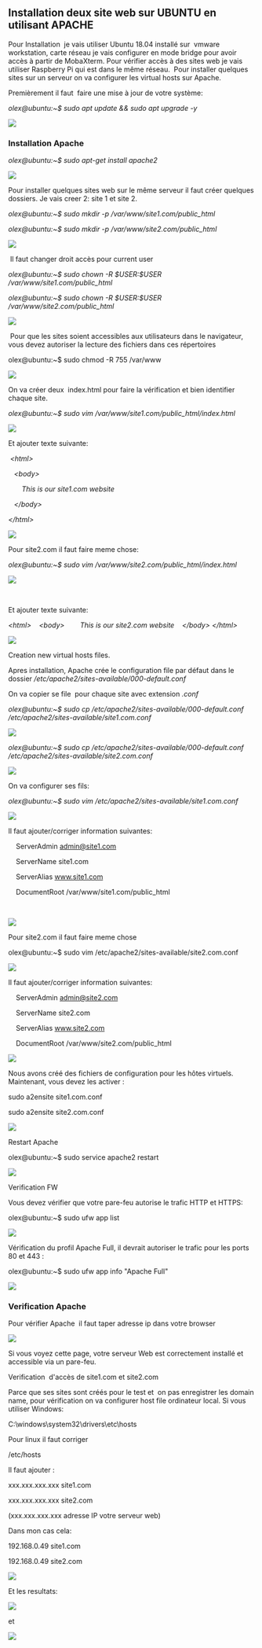 ## Installation deux site web sur UBUNTU en utilisant APACHE

Pour Installation  je vais utiliser Ubuntu 18.04 installé sur  vmware workstation, carte réseau je vais configurer en mode bridge pour avoir accès à partir de MobaXterm. Pour vérifier accès à des sites web je vais utiliser Raspberry Pi qui est dans le même réseau.  Pour installer quelques sites sur un serveur on va configurer les virtual hosts sur Apache.

Premièrement il faut  faire une mise à jour de votre système:

*olex@ubuntu:\~\$ sudo apt update && sudo apt upgrade -y*

![](images/image20.png)

### Installation Apache

*olex@ubuntu:\~\$ sudo apt-get install apache2*

![](images/image1.png)

Pour installer quelques sites web sur le même serveur il faut créer quelques dossiers. Je vais creer 2: site 1 et site 2.

*olex@ubuntu:\~\$ sudo mkdir -p /var/www/site1.com/public\_html*

*olex@ubuntu:\~\$ sudo mkdir -p /var/www/site2.com/public\_html*

![](images/image16.png)

 Il faut changer droit accès pour current user

*olex@ubuntu:\~\$ sudo chown -R \$USER:\$USER /var/www/site1.com/public\_html*

*olex@ubuntu:\~\$ sudo chown -R \$USER:\$USER /var/www/site2.com/public\_html*

![](images/image7.png)

 Pour que les sites soient accessibles aux utilisateurs dans le navigateur, vous devez autoriser la lecture des fichiers dans ces répertoires

olex@ubuntu:\~\$ sudo chmod -R 755 /var/www

![](images/image4.png)

On va créer deux  index.html pour faire la vérification et bien identifier chaque site.

*olex@ubuntu:\~\$ sudo vim /var/www/site1.com/public\_html/index.html*

![](images/image22.png)

Et ajouter texte suivante:

 *\<html\>*
 
   *\<body\>*
   
       *This is our site1.com website*
       
   *\</body\>*
   
  *\</html\>*

![](images/image19.png)

Pour site2.com il faut faire meme chose:

*olex@ubuntu:\~\$ sudo vim /var/www/site2.com/public\_html/index.html*

![](images/image8.png)

 

Et ajouter texte suivante:

*\<html\>*
   *\<body\>*
       *This is our site2.com website*
   *\</body\>*
  *\</html\>*

![](images/image14.png)

Creation new virtual hosts files.

Apres installation, Apache crée le configuration file par défaut dans le dossier */etc/apache2/sites-available/000-default.conf*

On va copier se file  pour chaque site avec extension *.conf*

*olex@ubuntu:\~\$ sudo cp /etc/apache2/sites-available/000-default.conf /etc/apache2/sites-available/site1.com.conf*

![](images/image9.png)

*olex@ubuntu:\~\$ sudo cp /etc/apache2/sites-available/000-default.conf /etc/apache2/sites-available/site2.com.conf*

![](images/image12.png)

On va configurer ses fils:

*olex@ubuntu:\~\$ sudo vim /etc/apache2/sites-available/site1.com.conf*

![](images/image23.png)

Il faut ajouter/corriger information suivantes:

    ServerAdmin admin@site1.com

    ServerName site1.com

    ServerAlias www.site1.com

    DocumentRoot /var/www/site1.com/public\_html

   

![](images/image5.png)

Pour site2.com il faut faire meme chose

olex@ubuntu:\~\$ sudo vim /etc/apache2/sites-available/site2.com.conf

![](images/image3.png)

Il faut ajouter/corriger information suivantes:

    ServerAdmin admin@site2.com

    ServerName site2.com

    ServerAlias www.site2.com

    DocumentRoot /var/www/site2.com/public\_html

![](images/image21.png)

Nous avons créé des fichiers de configuration pour les hôtes virtuels. Maintenant, vous devez les activer :

sudo a2ensite site1.com.conf

sudo a2ensite site2.com.conf

![](images/image6.png)

Restart Apache

olex@ubuntu:\~\$ sudo service apache2 restart

![](images/image11.png)

Verification FW

Vous devez vérifier que votre pare-feu autorise le trafic HTTP et HTTPS:

olex@ubuntu:\~\$ sudo ufw app list

![](images/image10.png)

Vérification du profil Apache Full, il devrait autoriser le trafic pour les ports 80 et 443 :

olex@ubuntu:\~\$ sudo ufw app info "Apache Full"

![](images/image15.png)

### Verification Apache

Pour vérifier Apache  il faut taper adresse ip dans votre browser

![](images/image17.png)

Si vous voyez cette page, votre serveur Web est correctement installé et accessible via un pare-feu.

Verification  d'accès de site1.com et site2.com

Parce que ses sites sont créés pour le test et  on pas enregistrer les domain name, pour vérification on va configurer host file ordinateur local. Si vous utiliser Windows:

C:\\windows\\system32\\drivers\\etc\\hosts

Pour linux il faut corriger

/etc/hosts

Il faut ajouter :

xxx.xxx.xxx.xxx site1.com

xxx.xxx.xxx.xxx site2.com

(xxx.xxx.xxx.xxx adresse IP votre serveur web)

Dans mon cas cela:

192.168.0.49 site1.com

192.168.0.49 site2.com

![](images/image13.png)

Et les resultats:

![](images/image18.png)

et

![](images/image2.png)



